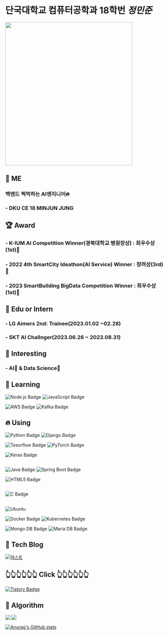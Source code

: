 # 단국대학교 컴퓨터공학과 18학번 *정민준*

<img src= https://user-images.githubusercontent.com/93313445/215277859-c6e3c0a8-844b-41f6-806e-76ed61198281.jpg width="400" height="450">




<!--
**BanApp/BanApp** is a ✨ _special_ ✨ repository because its `README.md` (this file) appears on your GitHub profile.

Here are some ideas to get you started:

- 🔭 I’m currently working on ...
- 🌱 I’m currently learning ...
- 👯 I’m looking to collaborate on ...
- 🤔 I’m looking for help with ...
- 💬 Ask me about ...
- 📫 How to reach me: ...
- 😄 Pronouns: ...
- ⚡ Fun fact: ...
-->

## 🤯 ME
### 백엔드 찍먹하는 AI엔지니어🔥<br/>

### - DKU CE 18 MINJUN JUNG

## :trophy: Award

### - K-IUM AI Competition Winner(경북대학교 병원장상) : 최우수상(1st):1st_place_medal:
### - 2022 4th SmartCity Ideathon(AI Service) Winner : 장려상(3rd):3rd_place_medal:
### - 2023 SmartBuilding BigData Competition Winner : 최우수상(1st):1st_place_medal:
###

## :office: Edu or Intern
### - LG Aimers 2nd: Trainee(2023.01.02 ~02.28)
### - SKT AI Challnger(2023.06.26 ~ 2023.08.31)
###



## 🔭 Interesting

### - AI:robot: & Data Science:space_invader:
### 



## 🌱 Learning

![Node.js Badge](https://img.shields.io/badge/Node.js-339933?style=flat&logo=Node.js&logoColor=white) ![JavaScript Badge](https://img.shields.io/badge/JavaScript-white?style=flat&logo=JavaScript&logoColor=F7DF1E)

![AWS Badge](https://img.shields.io/badge/Amazon%20AWS-232F3E?style=flat&logo=Amazon%20AWS&logoColor=FF7800) ![Kafka Badge](https://img.shields.io/badge/Apache%20Kafka-000?style=flat&logo=apachekafka&logoColor=red)



## 🔥 Using

![Python Badge](https://img.shields.io/badge/Python-3776AB?style=flat&logo=Python&logoColor=red) ![Django Badge](https://img.shields.io/badge/Django-FF7300?style=flat&logo=Django&logoColor=092E20) 


![Tesorflow Badge](https://img.shields.io/badge/Tensorflow-white?style=flat&logo=Tensorflow&logoColor=FF6F00) ![PyTorch Badge](https://img.shields.io/badge/PyTorch-073551?style=flat&logo=PyTorch&logoColor=EE4C2C)

![Keras Badge](https://img.shields.io/badge/Keras-2496ED?style=flat&logo=Keras&logoColor=D00000)

##

![Java Badge](https://img.shields.io/badge/Java-007396?style=flat&logo=OpenJDK&logoColor=white"/>) ![Spring Boot Badge](https://img.shields.io/badge/Spring%20Boot-yellow?style=flat&logo=Spring%20Boot&logoColor=6DB33F)

![HTML5 Badge](https://img.shields.io/badge/HTML5-white?style=flat&logo=HTML5&logoColor=#E34F26)

##

![C Badge](https://img.shields.io/badge/C-073551?style=flat&logo=C&logoColor=A8B9CC)

##

![Ubuntu](https://img.shields.io/badge/Ubuntu-E95420?style=flat&logo=ubuntu&logoColor=white)

![Docker Badge](https://img.shields.io/badge/Docker-2496ED?style=flat&logo=Docker&logoColor=white) ![Kubernetes Badge](https://img.shields.io/badge/Kubernetes-326CE5?style=flat&logo=Kubernetes&logoColor=white)

![Mongo DB Badge](https://img.shields.io/badge/MongoDB-%234ea94b.svg?style=flat&logo=mongodb&logoColor=white) ![Maria DB Badge](https://img.shields.io/badge/MariaDB-073551?style=flat&logo=mariaDB&logoColor=white)





## 💾 Tech Blog

[![텍스트](https://contentstatic.techgig.com/thumb/msid-86680395,width-460,resizemode-4/Top-5-tech-blogs-that-every-software-developer-should-follow.jpg?9768)](https://geek-inside.tistory.com)

##  :point_up_2::point_up_2::point_up_2::point_up_2::point_up_2::point_up_2: Click :point_up_2::point_up_2::point_up_2::point_up_2::point_up_2::point_up_2:

[![Tistory Badge](https://img.shields.io/badge/Tech%20Blog-555263?style=flat&logoColor=white)](https://geek-inside.tistory.com)




## 📘 Algorithm

<img align='left' src="http://mazassumnida.wtf/api/v2/generate_badge?boj=blackberry97">

<img src="http://mazandi.herokuapp.com/api?handle=blackberry97&theme=warm"/>



[![Anurag's GitHub stats](https://github-readme-stats.vercel.app/api?username=BanApp)](https://github.com/BanApp/github-readme-stats)
